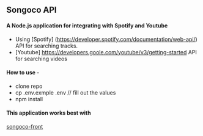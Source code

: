 ## Songoco API

#### A Node.js application for integrating with Spotify and Youtube


- Using [Spotify] (https://developer.spotify.com/documentation/web-api/) API for searching tracks. 
- [Youtube] https://developers.goole.com/youtube/v3/getting-started API for searching videos

#### How to use -
- clone repo
- cp .env.exmple .env  // fill out the values 
- npm install

#### This application works best with
[songoco-front](https://github.com/msbir/songoco-front)

